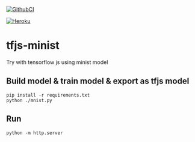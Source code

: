 [![GithubCI](https://github.com/mpromonet/tfjs-mnist/workflows/Python%20application/badge.svg)](https://github.com/mpromonet/tfjs-mnist/actions)

[![Heroku](https://heroku-badge.herokuapp.com/?app=tfjs-mnist)](https://tfjs-mnist.herokuapp.com/)

tfjs-minist
=============

Try with tensorflow js using minist model

Build model & train model & export as tfjs model
-----------
```
pip install -r requirements.txt
python ./mnist.py
```
Run
------
```
python -m http.server
```
